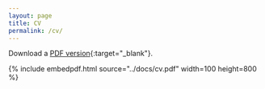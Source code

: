 ```yaml
---
layout: page
title: CV
permalink: /cv/
---
```


Download a [PDF version](../docs/cv.pdf){:target="_blank"}. 

{% include embedpdf.html source="../docs/cv.pdf" width=100 height=800 %}

